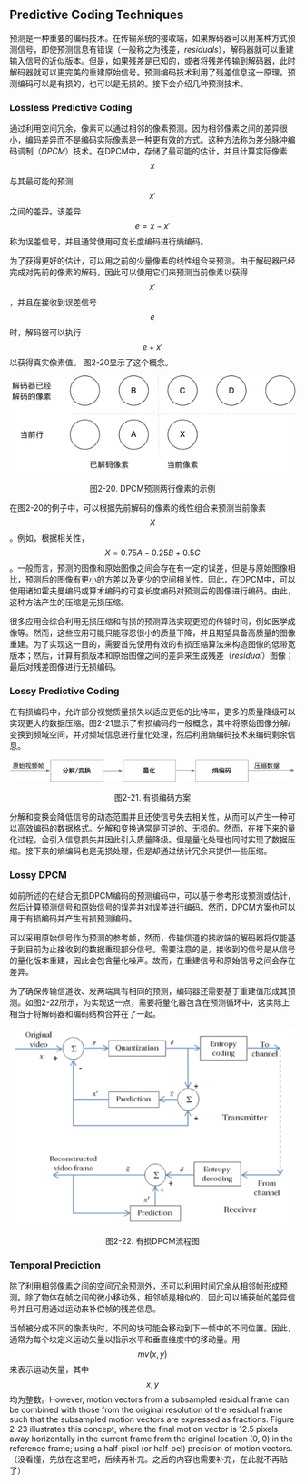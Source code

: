 ## Predictive Coding Techniques
预测是一种重要的编码技术。在传输系统的接收端，如果解码器可以用某种方式预测信号，即使预测信息有错误（一般称之为残差，*residuals*），解码器就可以重建输入信号的近似版本。但是，如果残差是已知的，或者将残差传输到解码器，此时解码器就可以更完美的重建原始信号。预测编码技术利用了残差信息这一原理。预测编码可以是有损的，也可以是无损的。接下会介绍几种预测技术。
### Lossless Predictive Coding
通过利用空间冗余，像素可以通过相邻的像素预测。因为相邻像素之间的差异很小，编码差异而不是编码实际像素是一种更有效的方式。这种方法称为差分脉冲编码调制（*DPCM*）技术。在DPCM中，存储了最可能的估计，并且计算实际像素$$x$$与其最可能的预测$$x'$$之间的差异。该差异$$e=x-x'$$称为误差信号，并且通常使用可变长度编码进行熵编码。

为了获得更好的估计，可以用之前的少量像素的线性组合来预测。由于解码器已经完成对先前的像素的解码，因此可以使用它们来预测当前像素以获得$$x'$$，并且在接收到误差信号$$e$$时，解码器可以执行$$e + x'$$以获得真实像素值。 图2-20显示了这个概念。

![](../images/2_20.png)
<div align=center>图2-20. DPCM预测两行像素的示例</div>

在图2-20的例子中，可以根据先前解码的像素的线性组合来预测当前像素$$X$$。例如，根据相关性，$$X = 0.75A - 0.25B + 0.5C$$。一般而言，预测的图像和原始图像之间会存在有一定的误差，但是与原始图像相比，预测后的图像有更小的方差以及更少的空间相关性。因此，在DPCM中，可以使用诸如霍夫曼编码或算术编码的可变长度编码对预测后的图像进行编码。由此，这种方法产生的压缩是无损压缩。

很多应用会综合利用无损压缩和有损的预测算法实现更短的传输时间，例如医学成像等。然而，这些应用可能只能容忍很小的质量下降，并且期望具备高质量的图像重建。为了实现这一目的，需要首先使用有效的有损压缩算法来构造图像的低带宽版本；然后，计算有损版本和原始图像之间的差异来生成残差（*residual*）图像；最后对残差图像进行无损编码。
### Lossy Predictive Coding
在有损编码中，允许部分视觉质量损失以适应更低的比特率，更多的质量降级可以实现更大的数据压缩。图2-21显示了有损编码的一般概念，其中将原始图像分解/变换到频域空间，并对频域信息进行量化处理，然后利用熵编码技术来编码剩余信息。

![](../images/2_21.png)
<div align=center>图2-21. 有损编码方案</div>

分解和变换会降低信号的动态范围并且还使信号失去相关性，从而可以产生一种可以高效编码的数据格式。分解和变换通常是可逆的、无损的。然而，在接下来的量化过程，会引入信息损失并因此引入质量降级。但是量化处理也同时实现了数据压缩。接下来的熵编码也是无损处理，但是却通过统计冗余来提供一些压缩。

### Lossy DPCM
如前所述的在结合无损DPCM编码的预测编码中，可以基于参考形成预测或估计，然后计算预测信号和原始信号的误差并对误差进行编码。然而，DPCM方案也可以用于有损编码并产生有损预测编码。

可以采用原始信号作为预测的参考帧，然而，传输信道的接收端的解码器将仅能基于到目前为止接收到的数据重现部分信号。需要注意的是，接收到的信号是从信号的量化版本重建，因此会包含量化噪声。故而，在重建信号和原始信号之间会存在差异。

为了确保传输信道收、发两端具有相同的预测，编码器还需要基于重建值形成其预测。如图2-22所示，为实现这一点，需要将量化器包含在预测循环中，这实际上相当于将解码器和编码结构合并在了一起。

![](../images/2_22.png)
<div align=center>图2-22. 有损DPCM流程图</div>

### Temporal Prediction
除了利用相邻像素之间的空间冗余预测外，还可以利用时间冗余从相邻帧形成预测。除了物体在帧之间的微小移动外，相邻帧是相似的，因此可以捕获帧的差异信号并且可用通过运动来补偿帧的残差信息。

当帧被分成不同的像素块时，不同的块可能会移动到下一帧中的不同位置。因此，通常为每个块定义运动矢量以指示水平和垂直维度中的移动量。用$$mv(x,y)$$来表示运动矢量，其中$$x,y$$均为整数。However, motion vectors from a subsampled residual frame can be combined with those from the original resolution of the residual frame such that the subsampled motion vectors are expressed as fractions. Figure 2-23 illustrates this concept, where the final motion vector is 12.5 pixels away horizontally in the current frame from the original location (0, 0) in the reference frame; using a half-pixel (or half-pel) precision of motion vectors.（没看懂，先放在这里吧，后续再补充。之后的内容也需要补充，在此就不再贴了）



